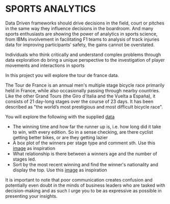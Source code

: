 # SPORTS ANALYTICS

Data Driven frameworks should drive decisions in the field, court or pitches in the same way they influence decisions in the boardroom.
And many sports enthusiasts are showing the power of analytics in sports science, 
from IBMs involvement in facilitating F1 teams to analysis of track injuries data for improving participants’ safety, 
the gains cannot be overstated. 

Individuals who think critically and understand complex problems through data exploration do bring a unique perspective 
to the investigation of player movements and interactions in sports

In this project you will explore the tour de france data.

The Tour de France is an annual men's multiple stage bicycle race primarily held in France, while also occasionally 
passing through nearby countries. Like the other Grand Tours (the Giro d'Italia and the Vuelta a España), it consists 
of 21 day-long stages over the course of 23 days. It has been described as "the world’s most prestigious and most difficult bicycle race".

You will explore the following with the supplied [data](https://raw.githubusercontent.com/rfordatascience/tidytuesday/master/data/2020/2020-04-07/tdf_winners.csv) 
- The winning time and how far the runner up is, i.e. how long did it take to win, with every edition. So in a sense 
checking, are there cyclist getting better bikes, or are they getting lazier
- A box plot of the winners per stage type and comment sth. Use this [image](https://pbs.twimg.com/media/EVffsa7XQAEpMEl?format=png&name=900x900) as inspiration 
- What relationship is there between a winners age and the number of stages led. 
- Sort by the most recent winning and find the winner's nationality and display the top. Use this [image](https://pbs.twimg.com/media/EVmLOCwWAAUhHL8?format=png&name=900x900) as inspiration 
 
It is important to note that poor communication creates confusion and potentially even doubt in the minds of business leaders 
who are tasked with decision-making and as such I urge you to be as expressive as possible in presenting your insights. 
